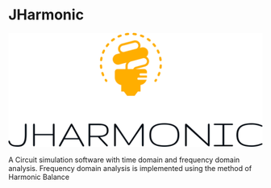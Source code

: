 # JHarmonic

![alt text](https://raw.githubusercontent.com/Maaajin/JHarmonic/master/Logo/Logomakr_0Y1CcU.png)

A Circuit simulation software with time domain and frequency domain analysis. Frequency domain analysis is implemented using the method of Harmonic Balance
